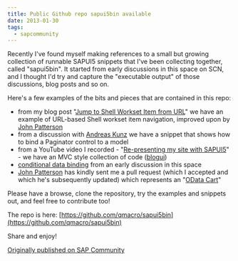 ```yaml
---
title: Public Github repo sapui5bin available
date: 2013-01-30
tags:
  - sapcommunity
---
```

Recently I've found myself making references to a small but growing collection of runnable SAPUI5 snippets that I've been collecting together, called "sapui5bin". It started from early discussions in this space on SCN, and I thought I'd try and capture the "executable output" of those discussions, blog posts and so on.

Here's a few examples of the bits and pieces that are contained in this repo:

* from my blog post "[Jump to Shell Workset Item from URL](/blog/posts/2013/01/11/jump-to-shell-workset-item-from-url/)" we have an example of URL-based Shell workset item navigation, improved upon by [John Patterson](http://scn.sap.com/people/john.patterson)
* from a discussion with [Andreas Kunz](http://scn.sap.com/people/andreas.kunz) we have a snippet that shows how to bind a Paginator control to a model
* from a YouTube video I recorded - "[Re-presenting my site with SAPUI5](http://www.youtube.com/watch?v=wZUXz5f1CHI)" - we have an MVC style collection of code ([blogui](https://github.com/qmacro/sapui5bin/tree/master/blogui))
* [conditional data binding](https://answers.sap.com/questions/9305586/conditional-data-binding.html) from an early discussion in this space
* [John Patterson](http://scn.sap.com/people/john.patterson) has kindly sent me a pull request (which I accepted and which he's subsequently updated) which represents an "[OData Cart](https://github.com/qmacro/sapui5bin/tree/master/ODATA_cart)"

Please have a browse, clone the repository, try the examples and snippets out, and feel free to contribute too!

The repo is here: [https://github.com/qmacro/sapui5bin](https://github.com/qmacro/sapui5bin)

Share and enjoy!

[Originally published on SAP Community](https://blogs.sap.com/2013/01/30/public-github-repo-sapui5bin-available/)
